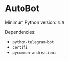 # AutoBot

Minimum Python version: `3.5`

Dependencies:
- `python-telegram-bot`
- `certifi`
- `pycommon-andreacioni`